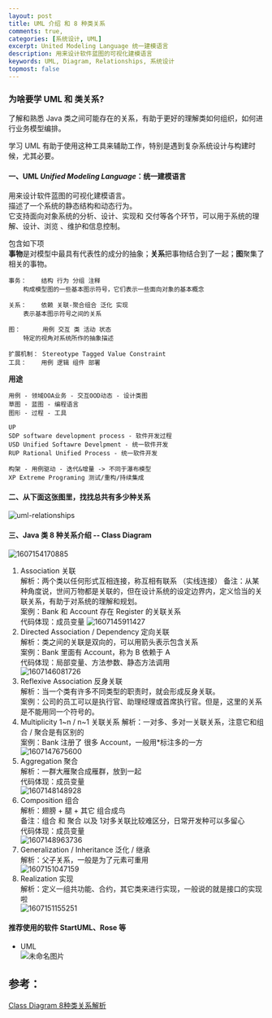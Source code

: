```yaml
---
layout: post
title: UML 介绍 和 8 种类关系
comments: true,
categories: [系统设计, UML]
excerpt: United Modeling Language 统一建模语言
description: 用来设计软件蓝图的可视化建模语言
keywords: UML, Diagram, Relationships, 系统设计
topmost: false
---
```


### 为啥要学 UML 和 类关系?

了解和熟悉 Java 类之间可能存在的关系，有助于更好的理解类如何组织，如何进行业务模型编排。

学习 UML 有助于使用这种工具来辅助工作，特别是遇到复杂系统设计与构建时候，尤其必要。


#### 一、UML *Unified Modeling Language*：统一建模语言  

用来设计软件蓝图的可视化建模语言。  
描述了一个系统的静态结构和动态行为。  
它支持面向对象系统的分析、设计、实现和 交付等各个环节，可以用于系统的理解、设计、浏览 、维护和信息控制。

包含如下项  
**事物**是对模型中最具有代表性的成分的抽象；**关系**把事物结合到了一起；**图**聚集了相关的事物。

```
事务：    结构 行为 分组 注释
	构成模型图的一些基本图示符号，它们表示一些面向对象的基本概念

关系：    依赖 关联-聚合组合 泛化 实现
	表示基本图示符号之间的关系

图：      用例 交互 类 活动 状态
	特定的视角对系统所作的抽象描述

扩展机制： Stereotype Tagged Value Constraint
工具：    用例 逻辑 组件 部署
```

**用途**  

```
用例 - 领域OOA业务 - 交互OOD动态 - 设计类图
草图 - 蓝图 - 编程语言
图形 - 过程 - 工具

UP  
SDP software development process - 软件开发过程
USD Unified Softawre Develpment - 统一软件开发
RUP Rational Unified Process - 统一软件开发

构架 - 用例驱动 - 迭代&增量 -> 不同于瀑布模型
XP Extreme Programing 测试/重构/持续集成
```


#### 二、从下面这张图里，找找总共有多少种关系

![uml-relationships](/images/posts/2016-05-31-uml-relationship/uml-relationships.png)



#### 三、Java 类 8 种关系介绍 -- Class Diagram

![1607154170885](/images/posts/2016-05-31-uml-relationship/1607154170885.png)

1. Association 关联  
   解析：两个类以任何形式互相连接，称互相有联系 （实线连接）
   备注：从某种角度说，世间万物都是关联的，但在设计系统的设定边界内，定义恰当的关联关系，有助于对系统的理解和规划。  
   案例：Bank 和 Account 存在 Register 的关联关系  
   代码体现：成员变量
   ![1607145911427](/images/posts/2016-05-31-uml-relationship/1607145911427.png)
2. Directed Association / Dependency 定向关联  
   解析：类之间的关联是双向的，可以用箭头表示包含关系  
   案例：Bank 里面有 Account，称为 B 依赖于 A  
   代码体现：局部变量、方法参数、静态方法调用  
   ![1607146081726](/images/posts/2016-05-31-uml-relationship/1607146081726.png)
3. Reflexive Association 反身关联  
   解析：当一个类有许多不同类型的职责时，就会形成反身关联。  
   案例：公司的员工可以是执行官、助理经理或首席执行官。但是，这里的关系是不能用同一个符号的。
4. Multiplicity 1~n / n~1 关联关系
   解析：一对多、多对一关联关系，注意它和组合 / 聚合是有区别的  
   案例：Bank 注册了 很多 Account，一般用*标注多的一方  
   ![1607147675600](/images/posts/2016-05-31-uml-relationship/1607147675600.png)
5. Aggregation 聚合  
   解析：一群大雁聚合成雁群，放到一起  
   代码体现：成员变量  
   ![1607148148928](/images/posts/2016-05-31-uml-relationship/1607148148928.png)
6. Composition 组合  
   解析：翅膀 + 腿 +  其它 组合成鸟  
   备注：组合 和 聚合 以及 1对多关联比较难区分，日常开发种可以多留心   
   代码体现：成员变量    
   ![1607148963736](/images/posts/2016-05-31-uml-relationship/1607148963736.png)
7. Generalization / Inheritance 泛化 / 继承  
   解析：父子关系，一般是为了元素可重用  
   ![1607151047159](/images/posts/2016-05-31-uml-relationship/1607151047159.png)
8. Realization 实现  
   解析：定义一组共功能、合约，其它类来进行实现，一般说的就是接口的实现啦  
   ![1607151155251](/images/posts/2016-05-31-uml-relationship/1607151155251.png)



#### 推荐使用的软件 StartUML、Rose 等

- UML  
  ![未命名图片](/images/posts/2016-06-06-uml-diagram/未命名图片.png)



## 参考：

[Class Diagram 8种类关系解析](https://www.linkedin.com/pulse/guide-uml-class-diagram-relationships-amanda-athuraliya/)

